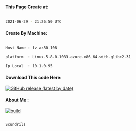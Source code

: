 
   
#### This Page Create at:

```bash

2021-06-29 - 21:26:50 UTC

```

#### Create By Machine:

```bash

Host Name : fv-az80-108

platform  : Linux-5.8.0-1033-azure-x86_64-with-glibc2.31

Ip Local  : 10.1.0.95

```
#### Download This code Here:

[![GitHub release (latest by date)](https://img.shields.io/github/v/release/Scundrils/Jar-Build?style=for-the-badge&label=Download)](https://github.com/Scundrils/Jar-Build/releases) 

</p> 

#### About Me :

[![build](https://github.com/Scundrils/Jar-Build/actions/workflows/build.yml/badge.svg)](https://github.com/Scundrils/Jar-Build/actions/workflows/build.yml)

```bash

Scundrils

```

